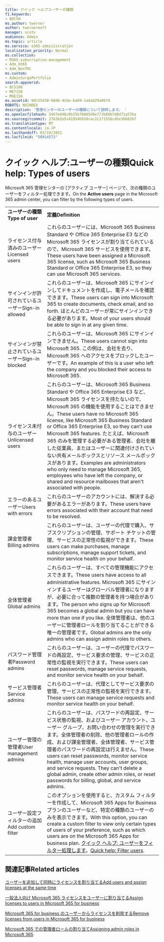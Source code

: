 ```yaml
---
title: クイック ヘルプユーザーの種類
f1.keywords:
- NOCSH
ms.author: twerner
author: twernermsft
manager: scotv
audience: Admin
ms.topic: article
ms.service: o365-administration
localization_priority: Normal
ms.collection:
- M365-subscription-management
- Adm_O365
- Adm_NonTOC
ms.custom:
- AdminSurgePortfolio
search.appverid:
- BCS160
- MET150
- MOE150
ms.assetid: 0dc55430-98d6-4cbe-ba69-1a4ad29a967d
ROBOTS: NOINDEX
description: '管理センターのユーザーの種類について説明します。 '
ms.openlocfilehash: 5467ed46c9b25b78005d9e773b88b7d0d71a57ba
ms.sourcegitcommit: 27b2b2e5c41934b918cac2c171556c45e36661bf
ms.translationtype: MT
ms.contentlocale: ja-JP
ms.lasthandoff: 03/19/2021
ms.locfileid: "50914572"
---
```

# <a name="quick-help-types-of-users"></a><span data-ttu-id="112e2-103">クイック ヘルプ:ユーザーの種類</span><span class="sxs-lookup"><span data-stu-id="112e2-103">Quick help: Types of users</span></span>

<span data-ttu-id="112e2-104">Microsoft  365 管理センターの [アクティブ ユーザー] ページで、次の種類のユーザーをフィルター処理できます。</span><span class="sxs-lookup"><span data-stu-id="112e2-104">On the **Active users** page in the Microsoft 365 admin center, you can filter by the following types of users.</span></span> 
  
|||
|:-----|:-----|
|<span data-ttu-id="112e2-105">**ユーザーの種類**</span><span class="sxs-lookup"><span data-stu-id="112e2-105">**Type of user**</span></span> <br/> |<span data-ttu-id="112e2-106">**定義**</span><span class="sxs-lookup"><span data-stu-id="112e2-106">**Definition**</span></span> <br/> |
|<span data-ttu-id="112e2-107">ライセンス付与済みのユーザー</span><span class="sxs-lookup"><span data-stu-id="112e2-107">Licensed users</span></span>  <br/> |<span data-ttu-id="112e2-108">これらのユーザーには、Microsoft 365 Business Standard や Office 365 Enterprise E3 などの Microsoft 365 ライセンスが割り当てられているので、Microsoft 365 サービスを使用できます。</span><span class="sxs-lookup"><span data-stu-id="112e2-108">These users have been assigned a Microsoft 365 license, such as Microsoft 365 Business Standard or Office 365 Enterprise E3, so they can use Microsoft 365 services.</span></span>  <br/> |
|<span data-ttu-id="112e2-109">サインインが許可されているユーザー</span><span class="sxs-lookup"><span data-stu-id="112e2-109">Sign-in allowed</span></span>  <br/> |<span data-ttu-id="112e2-110">これらのユーザーは、Microsoft 365 にサインインしてドキュメントを作成し、電子メールを確認できます。</span><span class="sxs-lookup"><span data-stu-id="112e2-110">These users can sign into Microsoft 365 to create documents, check email, and so forth.</span></span> <span data-ttu-id="112e2-111">ほとんどのユーザーが常にサインインできる必要があります。</span><span class="sxs-lookup"><span data-stu-id="112e2-111">Most of your users should be able to sign in at any given time.</span></span>  <br/> |
|<span data-ttu-id="112e2-112">サインインが禁止されているユーザー</span><span class="sxs-lookup"><span data-stu-id="112e2-112">Sign-in blocked</span></span>  <br/> |<span data-ttu-id="112e2-113">これらのユーザーは、Microsoft 365 にサインインできません。</span><span class="sxs-lookup"><span data-stu-id="112e2-113">These users cannot sign into Microsoft 365.</span></span> <span data-ttu-id="112e2-114">この例は、会社を去り、Microsoft 365 へのアクセスをブロックしたユーザーです。</span><span class="sxs-lookup"><span data-stu-id="112e2-114">An example of this is a user who left the company and you blocked their access to Microsoft 365.</span></span>  <br/> |
|<span data-ttu-id="112e2-115">ライセンス未付与のユーザー</span><span class="sxs-lookup"><span data-stu-id="112e2-115">Unlicensed users</span></span>  <br/> |<span data-ttu-id="112e2-116">これらのユーザーは、Microsoft 365 Business Standard や Office 365 Enterprise E3 など、Microsoft 365 ライセンスを持たないので、Microsoft 365 の機能を使用することはできません。</span><span class="sxs-lookup"><span data-stu-id="112e2-116">These users have no Microsoft 365 license, like Microsoft 365 Business Standard or Office 365 Enterprise E3, so they can't use Microsoft 365 features.</span></span> <span data-ttu-id="112e2-117">たとえば、Microsoft 365 のみを管理する必要がある管理者、会社を離した従業員、またはユーザーに関連付けされていない共有メールボックスとリソース メールボックスがあります。</span><span class="sxs-lookup"><span data-stu-id="112e2-117">Examples are administrators who only need to manage Microsoft 365, employees who have left the company, or shared and resource mailboxes that aren't associated with people.</span></span>  <br/> |
|<span data-ttu-id="112e2-118">エラーのあるユーザー</span><span class="sxs-lookup"><span data-stu-id="112e2-118">Users with errors</span></span>  <br/> |<span data-ttu-id="112e2-119">これらのユーザーのアカウントには、解決する必要があるエラーがあります。</span><span class="sxs-lookup"><span data-stu-id="112e2-119">These users have errors associated with their account that need to be resolved.</span></span>  <br/> |
|<span data-ttu-id="112e2-120">課金管理者</span><span class="sxs-lookup"><span data-stu-id="112e2-120">Billing admins</span></span>  <br/> |<span data-ttu-id="112e2-121">これらのユーザーは、ユーザーの代理で購入、サブスクリプションの管理、サポート チケットの管理、サービスの正常性の監視ができます。</span><span class="sxs-lookup"><span data-stu-id="112e2-121">These users can make purchases, manage subscriptions, manage support tickets, and monitor service health on your behalf.</span></span>  <br/> |
|<span data-ttu-id="112e2-122">全体管理者</span><span class="sxs-lookup"><span data-stu-id="112e2-122">Global admins</span></span>  <br/> |<span data-ttu-id="112e2-123">これらのユーザーは、すべての管理機能にアクセスできます。</span><span class="sxs-lookup"><span data-stu-id="112e2-123">These users have access to all administrative features.</span></span> <span data-ttu-id="112e2-124">Microsoft 365 にサインインするユーザーはグローバル管理者になりますが、必要に合って複数の管理者を持つ場合があります。</span><span class="sxs-lookup"><span data-stu-id="112e2-124">The person who signs up for Microsoft 365 becomes a global admin but you can have more than one if you like.</span></span> <span data-ttu-id="112e2-125">全体管理者は、他のユーザーに管理者ロールを割り当てることができる唯一の管理者です。</span><span class="sxs-lookup"><span data-stu-id="112e2-125">Global admins are the only admins who can assign admin roles to others.</span></span>  <br/> |
|<span data-ttu-id="112e2-126">パスワード管理者</span><span class="sxs-lookup"><span data-stu-id="112e2-126">Password admins</span></span>  <br/> |<span data-ttu-id="112e2-127">これらのユーザーは、ユーザーの代理でパスワードの再設定、サービス要求の管理、サービスの正常性の監視を実行できます。</span><span class="sxs-lookup"><span data-stu-id="112e2-127">These users can reset passwords, manage service requests, and monitor service health on your behalf.</span></span>  <br/> |
|<span data-ttu-id="112e2-128">サービス管理者</span><span class="sxs-lookup"><span data-stu-id="112e2-128">Service admins</span></span>  <br/> |<span data-ttu-id="112e2-129">これらのユーザーは、代理としてサービス要求の管理、サービスの正常性の監視を実行できます。</span><span class="sxs-lookup"><span data-stu-id="112e2-129">These users can manage service requests and monitor service health on your behalf.</span></span>  <br/> |
|<span data-ttu-id="112e2-130">ユーザー管理の管理者</span><span class="sxs-lookup"><span data-stu-id="112e2-130">User management admins</span></span>  <br/> |<span data-ttu-id="112e2-p105">これらのユーザーは、パスワードの再設定、サービス状態の監視、およびユーザー アカウント、ユーザー グループ、お問い合わせの管理を実行できます。全体管理者の削除、他の管理者ロールの作成、および課金管理者、全体管理者、サービス管理者のパスワードの再設定は行えません。</span><span class="sxs-lookup"><span data-stu-id="112e2-p105">These users can reset passwords, monitor service health, manage user accounts, user groups, and service requests. They can't delete a global admin, create other admin roles, or reset passwords for billing, global, and service admins.</span></span>  <br/> |
|<span data-ttu-id="112e2-133">ユーザー設定フィルターの追加</span><span class="sxs-lookup"><span data-stu-id="112e2-133">Add custom filter</span></span>  <br/> |<span data-ttu-id="112e2-134">このオプションを使用すると、カスタム フィルターを作成して、Microsoft 365 Apps for Business プランのユーザーなど、特定の種類のユーザーのみを表示できます。</span><span class="sxs-lookup"><span data-stu-id="112e2-134">With this option, you can create a custom filter to view only certain types of users of your preference, such as which users are on the Microsoft 365 Apps for business plan.</span></span> <span data-ttu-id="112e2-135">[クイック ヘルプ: ユーザーをフィルター処理します](../add-users/create-edit-or-delete-a-custom-user-view.md)。</span><span class="sxs-lookup"><span data-stu-id="112e2-135">[Quick help: Filter users](../add-users/create-edit-or-delete-a-custom-user-view.md).</span></span>  <br/> |
   
## <a name="related-articles"></a><span data-ttu-id="112e2-136">関連記事</span><span class="sxs-lookup"><span data-stu-id="112e2-136">Related articles</span></span>

[<span data-ttu-id="112e2-137">ユーザーを追加して同時にライセンスを割り当てる</span><span class="sxs-lookup"><span data-stu-id="112e2-137">Add users and assign licenses at the same time</span></span>](../add-users/add-users.md)
    
[<span data-ttu-id="112e2-138">一般法人向け Microsoft 365 ライセンスをユーザーに割り当てる</span><span class="sxs-lookup"><span data-stu-id="112e2-138">Assign licenses to users in Microsoft 365 for business</span></span>](../manage/assign-licenses-to-users.md)
    
[<span data-ttu-id="112e2-139">Microsoft 365 for business のユーザーからライセンスを削除する</span><span class="sxs-lookup"><span data-stu-id="112e2-139">Remove licenses from users in Microsoft 365 for business</span></span>](../manage/remove-licenses-from-users.md)
    
[<span data-ttu-id="112e2-140">Microsoft 365 での管理者ロールの割り当て</span><span class="sxs-lookup"><span data-stu-id="112e2-140">Assigning admin roles in Microsoft 365</span></span>](../add-users/assign-admin-roles.md)

